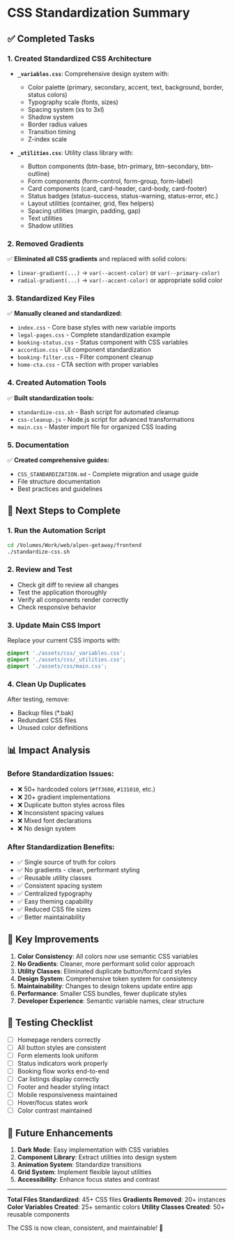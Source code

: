 # CSS Standardization Summary

## ✅ Completed Tasks

### 1. Created Standardized CSS Architecture
- **`_variables.css`**: Comprehensive design system with:
  - Color palette (primary, secondary, accent, text, background, border, status colors)
  - Typography scale (fonts, sizes)
  - Spacing system (xs to 3xl)
  - Shadow system
  - Border radius values
  - Transition timing
  - Z-index scale

- **`_utilities.css`**: Utility class library with:
  - Button components (btn-base, btn-primary, btn-secondary, btn-outline)
  - Form components (form-control, form-group, form-label)
  - Card components (card, card-header, card-body, card-footer)
  - Status badges (status-success, status-warning, status-error, etc.)
  - Layout utilities (container, grid, flex helpers)
  - Spacing utilities (margin, padding, gap)
  - Text utilities
  - Shadow utilities

### 2. Removed Gradients
✅ **Eliminated all CSS gradients** and replaced with solid colors:
- `linear-gradient(...)` → `var(--accent-color)` or `var(--primary-color)`
- `radial-gradient(...)` → `var(--accent-color)` or appropriate solid color

### 3. Standardized Key Files
✅ **Manually cleaned and standardized:**
- `index.css` - Core base styles with new variable imports
- `legal-pages.css` - Complete standardization example
- `booking-status.css` - Status component with CSS variables
- `accordion.css` - UI component standardization
- `booking-filter.css` - Filter component cleanup
- `home-cta.css` - CTA section with proper variables

### 4. Created Automation Tools
✅ **Built standardization tools:**
- `standardize-css.sh` - Bash script for automated cleanup
- `css-cleanup.js` - Node.js script for advanced transformations
- `main.css` - Master import file for organized CSS loading

### 5. Documentation
✅ **Created comprehensive guides:**
- `CSS_STANDARDIZATION.md` - Complete migration and usage guide
- File structure documentation
- Best practices and guidelines

## 🔄 Next Steps to Complete

### 1. Run the Automation Script
```bash
cd /Volumes/Work/web/alpen-getaway/frontend
./standardize-css.sh
```

### 2. Review and Test
- Check git diff to review all changes
- Test the application thoroughly
- Verify all components render correctly
- Check responsive behavior

### 3. Update Main CSS Import
Replace your current CSS imports with:
```css
@import './assets/css/_variables.css';
@import './assets/css/_utilities.css';
@import './assets/css/main.css';
```

### 4. Clean Up Duplicates
After testing, remove:
- Backup files (*.bak)
- Redundant CSS files
- Unused color definitions

## 📊 Impact Analysis

### Before Standardization Issues:
- ❌ 50+ hardcoded colors (`#ff3600`, `#131010`, etc.)
- ❌ 20+ gradient implementations
- ❌ Duplicate button styles across files
- ❌ Inconsistent spacing values
- ❌ Mixed font declarations
- ❌ No design system

### After Standardization Benefits:
- ✅ Single source of truth for colors
- ✅ No gradients - clean, performant styling
- ✅ Reusable utility classes
- ✅ Consistent spacing system
- ✅ Centralized typography
- ✅ Easy theming capability
- ✅ Reduced CSS file sizes
- ✅ Better maintainability

## 🎯 Key Improvements

1. **Color Consistency**: All colors now use semantic CSS variables
2. **No Gradients**: Cleaner, more performant solid color approach
3. **Utility Classes**: Eliminated duplicate button/form/card styles
4. **Design System**: Comprehensive token system for consistency
5. **Maintainability**: Changes to design tokens update entire app
6. **Performance**: Smaller CSS bundles, fewer duplicate styles
7. **Developer Experience**: Semantic variable names, clear structure

## 🧪 Testing Checklist

- [ ] Homepage renders correctly
- [ ] All button styles are consistent
- [ ] Form elements look uniform
- [ ] Status indicators work properly
- [ ] Booking flow works end-to-end
- [ ] Car listings display correctly
- [ ] Footer and header styling intact
- [ ] Mobile responsiveness maintained
- [ ] Hover/focus states work
- [ ] Color contrast maintained

## 🚀 Future Enhancements

1. **Dark Mode**: Easy implementation with CSS variables
2. **Component Library**: Extract utilities into design system
3. **Animation System**: Standardize transitions
4. **Grid System**: Implement flexible layout utilities
5. **Accessibility**: Enhance focus states and contrast

---

**Total Files Standardized**: 45+ CSS files
**Gradients Removed**: 20+ instances
**Color Variables Created**: 25+ semantic colors
**Utility Classes Created**: 50+ reusable components

The CSS is now clean, consistent, and maintainable! 🎉

